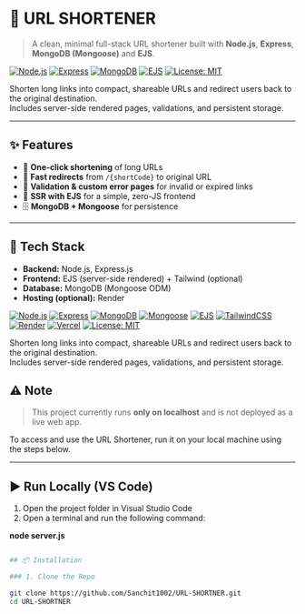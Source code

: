 # 🔗 URL SHORTENER

> A clean, minimal full-stack URL shortener built with **Node.js**, **Express**, **MongoDB (Mongoose)** and **EJS**.

[![Node.js](https://img.shields.io/badge/Node.js-18+-339933?logo=node.js&logoColor=white)]()
[![Express](https://img.shields.io/badge/Express.js-4-black?logo=express&logoColor=white)]()
[![MongoDB](https://img.shields.io/badge/MongoDB-6-47A248?logo=mongodb&logoColor=white)]()
[![EJS](https://img.shields.io/badge/EJS-templates-1f425f)]()
[![License: MIT](https://img.shields.io/badge/License-MIT-yellow.svg)](#-license)

Shorten long links into compact, shareable URLs and redirect users back to the original destination.  
Includes server-side rendered pages, validations, and persistent storage.

---

## ✨ Features

- 🔗 **One-click shortening** of long URLs
- 🚀 **Fast redirects** from `/{shortCode}` to original URL
- 🧪 **Validation & custom error pages** for invalid or expired links
- 🧱 **SSR with EJS** for a simple, zero-JS frontend
- 🗄️ **MongoDB + Mongoose** for persistence

---

## 🧰 Tech Stack

- **Backend:** Node.js, Express.js  
- **Frontend:** EJS (server-side rendered) + Tailwind (optional)  
- **Database:** MongoDB (Mongoose ODM)  
- **Hosting (optional):** Render  

[![Node.js](https://img.shields.io/badge/Node.js-18+-339933?logo=node.js&logoColor=white)]()
[![Express](https://img.shields.io/badge/Express.js-4-black?logo=express&logoColor=white)]()
[![MongoDB](https://img.shields.io/badge/MongoDB-6-47A248?logo=mongodb&logoColor=white)]()
[![Mongoose](https://img.shields.io/badge/Mongoose-ODM-AA2929?logo=mongoose&logoColor=white)]()
[![EJS](https://img.shields.io/badge/EJS-templates-1f425f)]()
[![TailwindCSS](https://img.shields.io/badge/TailwindCSS-3-38B2AC?logo=tailwindcss&logoColor=white)]()
[![Render](https://img.shields.io/badge/Render-Hosting-46E3B7?logo=render&logoColor=black)]()
[![Vercel](https://img.shields.io/badge/Vercel-Deploy-000000?logo=vercel&logoColor=white)]()
[![License: MIT](https://img.shields.io/badge/License-MIT-yellow.svg)](#-license)

Shorten long links into compact, shareable URLs and redirect users back to the original destination.  
Includes server-side rendered pages, validations, and persistent storage.
## ⚠️ Note

> This project currently runs **only on localhost** and is not deployed as a live web app.

To access and use the URL Shortener, run it on your local machine using the steps below.

---

## ▶️ Run Locally (VS Code)

1. Open the project folder in Visual Studio Code
2. Open a terminal and run the following command:

**node server.js**

```bash

## 📦 Installation

### 1. Clone the Repo

git clone https://github.com/Sanchit1002/URL-SHORTNER.git
cd URL-SHORTNER

